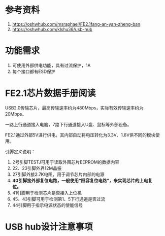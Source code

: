 # 参考资料

1. https://oshwhub.com/msraphael/FE2.1fang-an-yan-zheng-ban
2. https://oshwhub.com/klshu36/usb-hub

# 功能需求

1. 可使用外部供电功能，具有过流保护，1A
2. 每个接口都有ESD保护

# FE2.1芯片数据手册阅读

USB2.0传输芯片，最高传输速率约为480Mbps，实际有效传输速率约为20Mbps。

一路上行通道接入电脑，7路下行通道接入U盘、鼠标等外部设备。

FE2.1通过外部5V进行供电，其内部自动将电压转化为3.3V、1.8V供不同的模块使用。

引脚定义说明：

1. 2号引脚TESTJ可用于读取外围芯片EEPROM的数据内容
2. 22、23引脚外界12M晶振
3. 27引脚外接2.7K电阻，用于调节芯片内部的电源
4. **40引脚接外部复位电路，一般使用“阻容复位电路”，来实现芯片的上电复位。**
5. 41引脚用于检测芯片是否接入上位机
6. 45、43引脚可用于检测第1、5下行通道是否过流
7. 44引脚用于指示电源状态的使能信号



# USB hub设计注意事项

